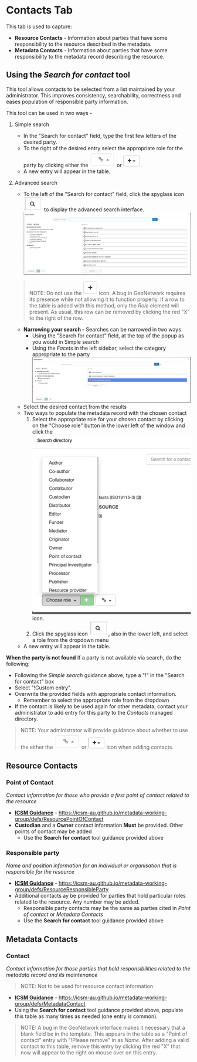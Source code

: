 # Contacts Tab

This tab is used to capture:
* **Resource Contacts** - Information about parties that have some responsibility to the resource described in the metadata.
* **Metadata Contacts** - Information about parties that have some responsibility to the metadata record describing the resource.

## Using the _Search for contact_ tool 
This tool allows contacts to be selected from a list maintained by your administrator. This improves consistency, searchability, correctness and eases population of responsible party information.

This tool can be used in two ways -
1. Simple search
    * In the "Search for contact" field, type the first few letters of the desired party.
    * To the right of the desired entry select the appropriate role for the party by clicking either the ![Chain link icon](images/linkSelector.png) or  ![Add icon](images/addSelector.png). 
    * A new entry will appear in the table.
    
1. Advanced search
    * To the left of the "Search for contact" field, click the spyglass icon ![Spyglass icon](images/spyglass.png) to display the advanced search interface. ![Advanced contact search](images/contactSearch.png)
    > NOTE: Do not use the  ![Add section](images/AddSection.png) icon. A bug in GeoNetwork requires its presence while not allowing it to function properly. If a row to the table is added with this method, only the _Role_ element will present. As usual, this row can be removed by clicking the red "X" to the right of the row.
    * **Narrowing your search -** Searches can be narrowed in two ways
        * Using the "Search for contact" field, at the top of the popup as you would in Simple search
        * Using the _Facets_ in the left sidebar, select the category appropriate to the party ![Facet contact search](images/contactSearchFacet.png)
    * Select the desired contact from the results
    * Two ways to populate the metadata record with the chosen contact
        1. Select the appropriate role for your chosen contact by clicking on the "Choose role" button in the lower left of the window and click the ![Add icon](/images/contactSearchRole.png) icon.
        1. Click the spyglass icon ![spyglass](/images/spyglass.png), also in the lower left, and select a role from the dropdown menu
    * A new entry will appear in the table.

**When the party is not found**
If a party is not available via search, do the following:
* Following the _Simple search_ guidance above, type a "!" in the "Search for contact" box
* Select "!Custom entry". 
* Overwrite the provided fields with appropriate contact information. 
   * Remember to select the appropriate role from the dropdown
* If the contact is likely to be used again for other metadata, contact your administrator to add entry for this party to the *Contacts* managed directory.

> NOTE: Your administrator will provide guidance about whether to use the either the ![Chain link icon](images/linkSelector.png) or ![Add icon](images/addSelector.png) icon when adding contacts.

## Resource Contacts

### Point of Contact
_Contact information for those who provide a first point of contact related to the resource_ 
* **[ICSM Guidance](https://icsm-au.github.io/metadata-working-group/defs/ResourcePointOfContact)** - https://icsm-au.github.io/metadata-working-group/defs/ResourcePointOfContact
* **Custodian** and a **Owner** contact information **Must** be provided. Other points of contact may be added
    * Use the **Search for contact** tool guidance provided above

### Responsible party
_Name and position information for an individual or organisation that is responsible for the resource_
* **[ICSM Guidance](https://icsm-au.github.io/metadata-working-group/defs/ResourceResponsibleParty)** - https://icsm-au.github.io/metadata-working-group/defs/ResourceResponsibleParty
* Additional contacts ay be provided for parties that hold particular roles related to the resource. Any number may be added.
    * Responsible party contacts may be the same as parties cited in _Point of contact_ or _Metadata Contacts_
    * Use the **Search for contact** tool guidance provided above

## Metadata Contacts

### Contact
_Contact information for those parties that hold responsibilities related to the metadata record and its maintenance_ 
>NOTE: Not to be used for resource contact information
* **[ICSM Guidance](https://icsm-au.github.io/metadata-working-group/defs/MetadataContact)** - https://icsm-au.github.io/metadata-working-group/defs/MetadataContact
* Using the **Search for contact** tool guidance provided above, populate this table as many times as needed (one entry is common). 
>NOTE: A bug in the GeoNetwork interface makes it necessary that a blank field be in the template. This appears in the table as a  "Point of contact" entry with "!Please remove" in as _Name_. After adding a valid contact to this table, remove this entry by clicking the red "X" that now will appear to the right on mouse over on this entry.      
